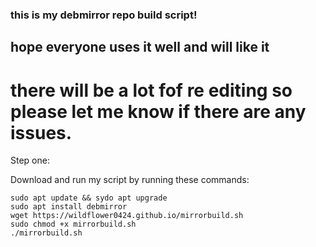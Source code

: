 ### this is my debmirror repo build script!

## hope everyone uses it well and will like it

# there will be a lot fof re editing so please let me know if there are any issues.


Step one:

Download and run my script by running these commands:

```
sudo apt update && sydo apt upgrade
sudo apt install debmirror
wget https://wildflower0424.github.io/mirrorbuild.sh
sudo chmod +x mirrorbuild.sh
./mirrorbuild.sh
```

